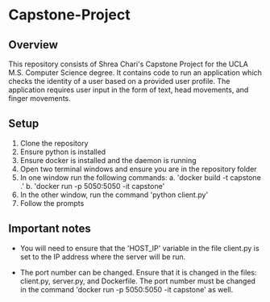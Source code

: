 # Capstone-Project

## Overview

This repository consists of Shrea Chari's Capstone Project for the UCLA M.S. Computer Science degree. It contains code to run an application which checks the identity of a user based on a provided user profile. The application requires user input in the form of text, head movements, and finger movements.

## Setup

1. Clone the repository
2. Ensure python is installed
3. Ensure docker is installed and the daemon is running
4. Open two terminal windows and ensure you are in the repository folder
5. In one window run the following commands:
    a. 'docker build -t capstone .'
    b. 'docker run -p 5050:5050 -it capstone'
6. In the other window, run the command 'python client.py'
7. Follow the prompts

## Important notes

- You will need to ensure that the 'HOST_IP' variable in the file client.py is set to the IP address where the server will be run. 

- The port number can be changed. Ensure that it is changed in the files: client.py, server.py, and Dockerfile. The port number must be changed in the command 'docker run -p 5050:5050 -it capstone' as well.